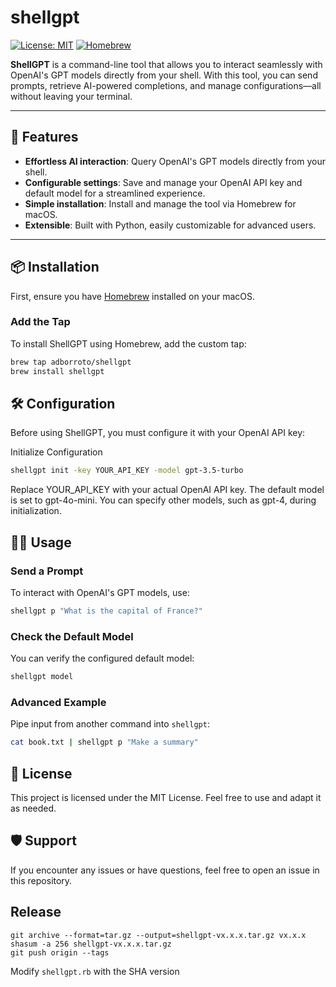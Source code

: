 # shellgpt

[![License: MIT](https://img.shields.io/badge/License-MIT-blue.svg)](https://opensource.org/licenses/MIT)
[![Homebrew](https://img.shields.io/badge/Homebrew-Tap-orange)](https://brew.sh)

**ShellGPT** is a command-line tool that allows you to interact seamlessly with OpenAI's GPT models directly from your shell. With this tool, you can send prompts, retrieve AI-powered completions, and manage configurations—all without leaving your terminal.

---

## 🚀 Features

- **Effortless AI interaction**: Query OpenAI's GPT models directly from your shell.
- **Configurable settings**: Save and manage your OpenAI API key and default model for a streamlined experience.
- **Simple installation**: Install and manage the tool via Homebrew for macOS.
- **Extensible**: Built with Python, easily customizable for advanced users.

---

## 📦 Installation

First, ensure you have [Homebrew](https://brew.sh) installed on your macOS.

### Add the Tap

To install ShellGPT using Homebrew, add the custom tap:

```bash
brew tap adborroto/shellgpt
brew install shellgpt
```

## 🛠️ Configuration

Before using ShellGPT, you must configure it with your OpenAI API key:

Initialize Configuration

```bash
shellgpt init -key YOUR_API_KEY -model gpt-3.5-turbo
```

Replace YOUR_API_KEY with your actual OpenAI API key. The default model is set to gpt-4o-mini. You can specify other models, such as gpt-4, during initialization.

## 🧑‍💻 Usage

### Send a Prompt

To interact with OpenAI's GPT models, use:

```bash
shellgpt p "What is the capital of France?"
```

### Check the Default Model

You can verify the configured default model:

```bash
shellgpt model
```

### Advanced Example

Pipe input from another command into `shellgpt`:

```bash
cat book.txt | shellgpt p "Make a summary"
```

## 📝 License

This project is licensed under the MIT License. Feel free to use and adapt it as needed.

## 🛡️ Support

If you encounter any issues or have questions, feel free to open an issue in this repository.


## Release

```
git archive --format=tar.gz --output=shellgpt-vx.x.x.tar.gz vx.x.x
shasum -a 256 shellgpt-vx.x.x.tar.gz
git push origin --tags 
```
Modify `shellgpt.rb` with the SHA version
